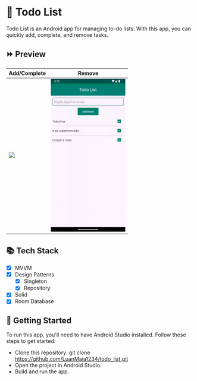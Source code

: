 # 📝 Todo List

Todo List is an Android app for managing to-do lists. With this app, you can quickly add, complete, and remove tasks.

## ⏩ Preview

Add/Complete  | Remove
------------- | -------------
<img src="https://github.com/LuanMaia1234/todo_list/blob/main/assets/preview/add_check_todo.gif" width="200"/> | <img src="https://github.com/LuanMaia1234/todo_list/blob/main/assets/preview/remove_todo.gif" width="200"/>

## 📚 Tech Stack

- [X] MVVM
- [X] Design Patterns
    - [X] Singleton
    - [X] Repository 
- [X] Solid
- [X] Room Database

## 🚀 Getting Started

To run this app, you'll need to have Android Studio installed. Follow these steps to get started:

 - Clone this repository: git clone https://github.com/LuanMaia1234/todo_list.git
 - Open the project in Android Studio.
 - Build and run the app.
